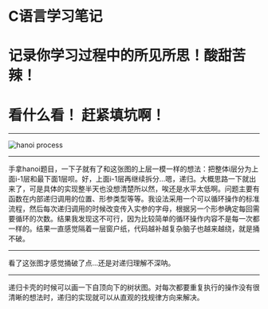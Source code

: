 # C语言学习笔记

# 记录你学习过程中的所见所思！酸甜苦辣！

# 看什么看！ 赶紧填坑啊！
***
![hanoi process](C:\Users\administratorx\Desktop\20220917150502.jpg)
***
手拿hanoi题目，一下子就有了和这张图的上层一模一样的想法：把整体i层分为上面i-1层和最下面1层呗。好，上面i-1层再继续拆分...嗯，递归。大概思路一下就出来了，可是具体的实现整半天也没想清楚所以然，唉还是水平太低啊。问题主要有函数在内部递归调用的位置、形参类型等等。我设法采用一个可以循环操作的标准流程，然后每次递归调用的时候改变传入实参的字母，根据另一个形参确定每回需要循环的次数。结果我发现这不可行，因为比较简单的循环操作内容不是每一次都一样的。结果一直感觉隔着一层窗户纸，代码越补越复杂脑子也越来越绕，就是捅不破。
***
看了这张图才感觉捅破了点...还是对递归理解不深呐。
***
递归卡壳的时候可以画一下自顶向下的树状图。对每次都要重复执行的操作没有很清晰的想法时，递归的实现就可以从直观的找规律方向来解决。